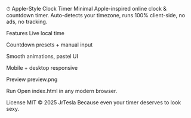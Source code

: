 ⏱ Apple-Style Clock Timer
Minimal Apple-inspired online clock & countdown timer.
Auto-detects your timezone, runs 100% client-side, no ads, no tracking.

Features
Live local time

Countdown presets + manual input

Smooth animations, pastel UI

Mobile + desktop responsive

Preview
preview.png

Run
Open index.html in any modern browser.

License
MIT © 2025 JrTesla
Because even your timer deserves to look sexy.
